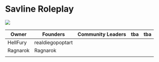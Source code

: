 # Savline Roleplay

<img src="https://github.com/savline/presskit/blob/main/rp-banner.png?raw=true">


| Owner    | Founders         | Community Leaders | tba | tba |
|----------|------------------|-------------------|-----|-----|
| HellFury | realdiegopoptart |                   |     |     |
| Ragnarok | Ragnarok         |                   |     |     |
|          |                  |                   |     |     |

